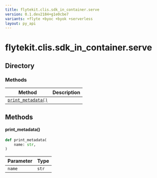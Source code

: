 ```yaml
---
title: flytekit.clis.sdk_in_container.serve
version: 0.1.dev2184+g1e0cbe7
variants: +flyte +byoc +byok +serverless
layout: py_api
---
```


# flytekit.clis.sdk_in_container.serve

## Directory

### Methods

| Method | Description |
|-|-|
| [`print_metadata()`](#print_metadata) |  |


## Methods

#### print_metadata()

```python
def print_metadata(
    name: str,
)
```
| Parameter | Type |
|-|-|
| `name` | `str` |

